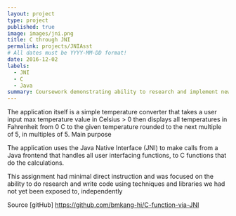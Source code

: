 ```yaml
---
layout: project
type: project
published: true
image: images/jni.png
title: C through JNI
permalink: projects/JNIAsst
# All dates must be YYYY-MM-DD format!
date: 2016-12-02
labels:
  - JNI
  - C
  - Java
summary: Coursework demonstrating ability to research and implement new techniques without direct instruction
---
```


The application itself is a simple temperature converter that takes a user input max temperature value in Celsius > 0 then displays all temperatures in Fahrenheit from 0 C to the given temperature rounded to the next multiple of 5, in multiples of 5.
Main purpose

The application uses the Java Native Interface (JNI) to make calls from a Java frontend that handles all user interfacing functions, to C functions that do the calculations.

This assignment had minimal direct instruction and was focused on the ability to do research and write code using techniques and libraries we had not yet been exposed to, independently

Source [gitHub] https://github.com/bmkang-hi/C-function-via-JNI
